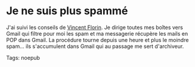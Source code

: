 # Je ne suis plus spammé

J'ai suivi les conseils de [Vincent Florin](http://blog.tcrouzet.com/2007/08/15/lutter-contre-le-spam/#comment-40958). Je dirige toutes mes boîtes vers Gmail qui filtre pour moi les spam et ma messagerie récupère les mails en POP dans Gmail. La procédure tourne depuis une heure et plus le moindre spam... ils s'accumulent dans Gmail qui au passage me sert d'archiveur.

Tags: noepub